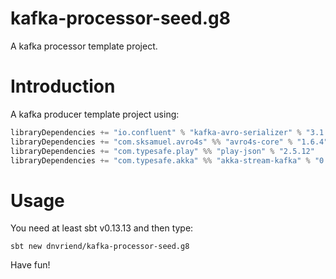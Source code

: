 # kafka-processor-seed.g8
A kafka processor template project.

# Introduction
A kafka producer template project using:

```scala
libraryDependencies += "io.confluent" % "kafka-avro-serializer" % "3.1.2"
libraryDependencies += "com.sksamuel.avro4s" %% "avro4s-core" % "1.6.4"
libraryDependencies += "com.typesafe.play" %% "play-json" % "2.5.12"
libraryDependencies += "com.typesafe.akka" %% "akka-stream-kafka" % "0.13"
```

# Usage
You need at least sbt v0.13.13 and then type:

```
sbt new dnvriend/kafka-processor-seed.g8
```

Have fun!